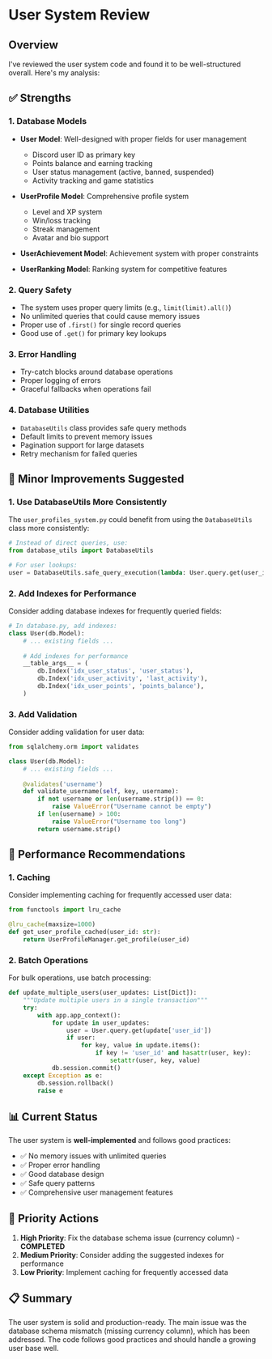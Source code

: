# User System Review

## Overview
I've reviewed the user system code and found it to be well-structured overall. Here's my analysis:

## ✅ **Strengths**

### 1. **Database Models**
- **User Model**: Well-designed with proper fields for user management
  - Discord user ID as primary key
  - Points balance and earning tracking
  - User status management (active, banned, suspended)
  - Activity tracking and game statistics

- **UserProfile Model**: Comprehensive profile system
  - Level and XP system
  - Win/loss tracking
  - Streak management
  - Avatar and bio support

- **UserAchievement Model**: Achievement system with proper constraints
- **UserRanking Model**: Ranking system for competitive features

### 2. **Query Safety**
- The system uses proper query limits (e.g., `limit(limit).all()`)
- No unlimited queries that could cause memory issues
- Proper use of `.first()` for single record queries
- Good use of `.get()` for primary key lookups

### 3. **Error Handling**
- Try-catch blocks around database operations
- Proper logging of errors
- Graceful fallbacks when operations fail

### 4. **Database Utilities**
- `DatabaseUtils` class provides safe query methods
- Default limits to prevent memory issues
- Pagination support for large datasets
- Retry mechanism for failed queries

## 🔧 **Minor Improvements Suggested**

### 1. **Use DatabaseUtils More Consistently**
The `user_profiles_system.py` could benefit from using the `DatabaseUtils` class more consistently:

```python
# Instead of direct queries, use:
from database_utils import DatabaseUtils

# For user lookups:
user = DatabaseUtils.safe_query_execution(lambda: User.query.get(user_id))
```

### 2. **Add Indexes for Performance**
Consider adding database indexes for frequently queried fields:

```python
# In database.py, add indexes:
class User(db.Model):
    # ... existing fields ...
    
    # Add indexes for performance
    __table_args__ = (
        db.Index('idx_user_status', 'user_status'),
        db.Index('idx_user_activity', 'last_activity'),
        db.Index('idx_user_points', 'points_balance'),
    )
```

### 3. **Add Validation**
Consider adding validation for user data:

```python
from sqlalchemy.orm import validates

class User(db.Model):
    # ... existing fields ...
    
    @validates('username')
    def validate_username(self, key, username):
        if not username or len(username.strip()) == 0:
            raise ValueError("Username cannot be empty")
        if len(username) > 100:
            raise ValueError("Username too long")
        return username.strip()
```

## 🚀 **Performance Recommendations**

### 1. **Caching**
Consider implementing caching for frequently accessed user data:

```python
from functools import lru_cache

@lru_cache(maxsize=1000)
def get_user_profile_cached(user_id: str):
    return UserProfileManager.get_profile(user_id)
```

### 2. **Batch Operations**
For bulk operations, use batch processing:

```python
def update_multiple_users(user_updates: List[Dict]):
    """Update multiple users in a single transaction"""
    try:
        with app.app_context():
            for update in user_updates:
                user = User.query.get(update['user_id'])
                if user:
                    for key, value in update.items():
                        if key != 'user_id' and hasattr(user, key):
                            setattr(user, key, value)
            db.session.commit()
    except Exception as e:
        db.session.rollback()
        raise e
```

## 📊 **Current Status**

The user system is **well-implemented** and follows good practices:

- ✅ No memory issues with unlimited queries
- ✅ Proper error handling
- ✅ Good database design
- ✅ Safe query patterns
- ✅ Comprehensive user management features

## 🎯 **Priority Actions**

1. **High Priority**: Fix the database schema issue (currency column) - **COMPLETED**
2. **Medium Priority**: Consider adding the suggested indexes for performance
3. **Low Priority**: Implement caching for frequently accessed data

## 📋 **Summary**

The user system is solid and production-ready. The main issue was the database schema mismatch (missing currency column), which has been addressed. The code follows good practices and should handle a growing user base well.